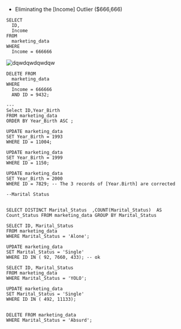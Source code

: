 
- Eliminating the [Income] Outlier ($666,666)
```
SELECT 
  ID, 
  Income 
FROM 
  marketing_data 
WHERE 
  Income = 666666
```
![dqwdqwdqwdqw](https://github.com/mfernandezcean/Marketing_Campaign_Results/assets/105746149/a55c2582-31db-49e7-963a-0c6e1c0a68c2)
```
DELETE FROM 
  marketing_data 
WHERE 
  Income = 666666 
  AND ID = 9432;

```

```
---
Select ID,Year_Birth
FROM marketing_data
ORDER BY Year_Birth ASC ;

UPDATE marketing_data
SET Year_Birth = 1993 
WHERE ID = 11004;

UPDATE marketing_data
SET Year_Birth = 1999 
WHERE ID = 1150;

UPDATE marketing_data
SET Year_Birth = 2000 
WHERE ID = 7829; -- The 3 records of [Year.Birth] are corrected 

--Marital Status


SELECT DISTINCT Marital_Status  ,COUNT(Marital_Status)  AS Count_Status FROM marketing_data GROUP BY Marital_Status

SELECT ID, Marital_Status
FROM marketing_data
WHERE Marital_Status = 'Alone'; 

UPDATE marketing_data
SET Marital_Status = 'Single'
WHERE ID IN ( 92, 7660, 433); -- ok

SELECT ID, Marital_Status
FROM marketing_data
WHERE Marital_Status = 'YOLO'; 

UPDATE marketing_data
SET Marital_Status = 'Single'
WHERE ID IN ( 492, 11133);


DELETE FROM marketing_data
WHERE Marital_Status = 'Absurd';



```
